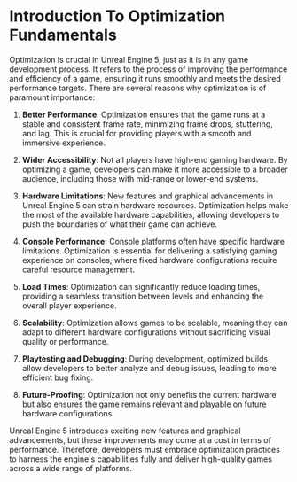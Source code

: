 # Introduction To Optimization Fundamentals

<p class="speechify-inbox-player">Optimization is crucial in Unreal Engine 5, just as it is in any game development process. It refers to the process of improving the performance and efficiency of a game, ensuring it runs smoothly and meets the desired performance targets. There are several reasons why optimization is of paramount importance:</p>
<ol>
<li class="speechify-inbox-player">
<p><strong>Better Performance</strong>: Optimization ensures that the game runs at a stable and consistent frame rate, minimizing frame drops, stuttering, and lag. This is crucial for providing players with a smooth and immersive experience.</p>
</li>
<li class="speechify-inbox-player">
<p><strong>Wider Accessibility</strong>: Not all players have high-end gaming hardware. By optimizing a game, developers can make it more accessible to a broader audience, including those with mid-range or lower-end systems.</p>
</li>
<li class="speechify-inbox-player">
<p data-speechify-highlight="true"><strong>Hardware Limitations</strong>: New features and graphical advancements in Unreal Engine 5 can strain hardware resources. Optimization helps make the most of the available hardware capabilities, allowing developers to push the boundaries of what their game can achieve.</p>
</li>
<li class="speechify-inbox-player">
<p><strong>Console Performance</strong>: Console platforms often have specific hardware limitations. Optimization is essential for delivering a satisfying gaming experience on consoles, where fixed hardware configurations require careful resource management.</p>
</li>
<li class="speechify-inbox-player">
<p><strong>Load Times</strong>: Optimization can significantly reduce loading times, providing a seamless transition between levels and enhancing the overall player experience.</p>
</li>
<li class="speechify-inbox-player">
<p><strong>Scalability</strong>: Optimization allows games to be scalable, meaning they can adapt to different hardware configurations without sacrificing visual quality or performance.</p>
</li>
<li class="speechify-inbox-player">
<p><strong>Playtesting and Debugging</strong>: During development, optimized builds allow developers to better analyze and debug issues, leading to more efficient bug fixing.</p>
</li>
<li class="speechify-inbox-player">
<p><strong>Future-Proofing</strong>: Optimization not only benefits the current hardware but also ensures the game remains relevant and playable on future hardware configurations.</p>
</li>
</ol>
<p class="speechify-inbox-player">Unreal Engine 5 introduces exciting new features and graphical advancements, but these improvements may come at a cost in terms of performance. Therefore, developers must embrace optimization practices to harness the engine's capabilities fully and deliver high-quality games across a wide range of platforms.</p>